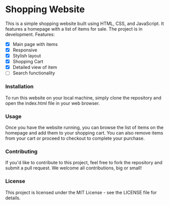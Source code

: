 # Shopping Website
This is a simple shopping website built using HTML, CSS, and JavaScript. It features a homepage with a list of items for sale.
The project is in development.
Features:
- [x] Main page with items
- [x] Responsive
- [x] Stylish layout 
- [x] Shopping Cart
- [x] Detailed view of item
- [ ] Search functionality

### Installation
To run this website on your local machine, simply clone the repository and open the index.html file in your web browser.

### Usage
Once you have the website running, you can browse the list of items on the homepage and add them to your shopping cart. You can also remove items from your cart or proceed to checkout to complete your purchase.

### Contributing
If you'd like to contribute to this project, feel free to fork the repository and submit a pull request. We welcome all contributions, big or small!

### License
This project is licensed under the MIT License - see the LICENSE file for details.

